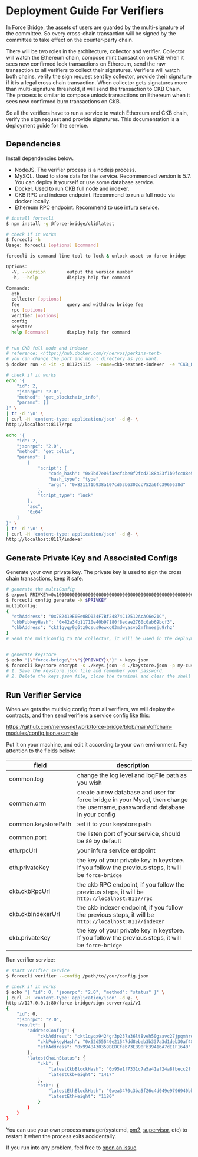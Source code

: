# Deployment Guide For Verifiers

In Force Bridge, the assets of users are guarded by the multi-signature of the committee. So every cross-chain transaction
will be signed by the committee to take effect on the counter-party chain.

There will be two roles in the architecture, collector and verifier.
Collector will watch the Ethereum chain, compose mint transaction on CKB when it sees new confirmed lock transactions on
Ethereum, send the raw transaction to all verifiers to collect their signatures.
Verifiers will watch both chains, verify the sign request sent by collector, provide their signature if it is a legal
cross chain transaction.
When collector gets signatures more than multi-signature threshold, it will send the transaction to CKB Chain.
The process is similar to compose unlock transactions on Ethereum when it sees new confirmed burn transactions on CKB.

So all the verifiers have to run a service to watch Ethereum and CKB chain, verify the sign request and provide
signatures. This documentation is a deployment guide for the service.

## Dependencies

Install dependencies below.

- NodeJS. The verifier process is a nodejs process.
- MySQL. Used to store data for the service. Recommended version is 5.7. You can deploy it yourself or use some database
  service.
- Docker. Used to run CKB full node and indexer.
- CKB RPC and indexer endpoint. Recommend to run a full node via docker locally. 
- Ethereum RPC endpoint. Recommend to use [infura](https://infura.io/dashboard/ethereum) service.

```bash
# install forcecli
$ npm install -g @force-bridge/cli@latest

# check if it works
$ forcecli -h
Usage: forcecli [options] [command]

forcecli is command line tool to lock & unlock asset to force bridge

Options:
  -V, --version        output the version number
  -h, --help           display help for command

Commands:
  eth
  collector [options]
  fee                  query and withdraw bridge fee
  rpc [options]
  verifier [options]
  config
  keystore
  help [command]       display help for command


# run CKB full node and indexer
# reference: <https://hub.docker.com/r/nervos/perkins-tent>
# you can change the port and mount directory as you want.
$ docker run -d -it -p 8117:9115  --name=ckb-testnet-indexer  -e "CKB_NETWORK=testnet" -v /path/to/ckb/data:/data nervos/perkins-tent:v0.43.0

# check if it works
echo '{
    "id": 2,
    "jsonrpc": "2.0",
    "method": "get_blockchain_info",
    "params": []
}' \
| tr -d '\n' \
| curl -H 'content-type: application/json' -d @- \
http://localhost:8117/rpc

echo '{
    "id": 2,
    "jsonrpc": "2.0",
    "method": "get_cells",
    "params": [
        {
            "script": {
                "code_hash": "0x9bd7e06f3ecf4be0f2fcd2188b23f1b9fcc88e5d4b65a8637b17723bbda3cce8",
                "hash_type": "type",
                "args": "0x8211f1b938a107cd53b6302cc752a6fc3965638d"
            },
            "script_type": "lock"
        },
        "asc",
        "0x64"
    ]
}' \
| tr -d '\n' \
| curl -H 'content-type: application/json' -d @- \
http://localhost:8117/indexer
```

## Generate Private Key and Associated Configs

Generate your own private key. The private key is used to sign the cross chain transactions, keep it safe.

```bash
# generate the multiConfig
$ export PRIVKEY=0x1000000000000000000000000000000000000000000000000000000000000000
$ forcecli config generate -k $PRIVKEY
multiConfig:
{
  "ethAddress": "0x7B2419E0Ee0BD034F7Bf24874C12512AcAC6e21C",
  "ckbPubkeyHash": "0x42a34b11710e40b97180f8edae2760c0ab69bcf3",
  "ckbAddress": "ckt1qyqy9g6tz9csus9ewxq03mdwyasvp2mfhnesju9rhz"
}
# Send the multiConfig to the collector, it will be used in the deployment of on-chain contracts. 


# generate keystore
$ echo "{\"force-bridge\":\"${PRIVKEY}\"}" > keys.json
$ forcecli keystore encrypt -s ./keys.json -d ./keystore.json -p my-custom-password
# 1. Save the keystore.json file and remember your password.
# 2. Delete the keys.json file, close the terminal and clear the shell commands history to keep your private key safe.
```

## Run Verifier Service

When we gets the multisig config from all verifiers, we will deploy the contracts, and then send verifiers a service
config like this:

<https://github.com/nervosnetwork/force-bridge/blob/main/offchain-modules/config.json.example>

Put it on your machine, and edit it according to your own environment.
Pay attention to the fields below:

| field      | description |
|------------|-------------|
| common.log | change the log level and logFile path as you wish |
| common.orm | create a new database and user for force bridge in your Mysql, then change the username, password and database in your config |  
| common.keystorePath | set it to your keystore path |
| common.port | the listen port of your service, should be `80` by default |
| eth.rpcUrl | your infura service endpoint |
| eth.privateKey | the key of your private key in keystore. If you follow the previous steps, it will be `force-bridge` |
| ckb.ckbRpcUrl | the ckb RPC endpoint, if you follow the previous steps, it will be `http://localhost:8117/rpc` |
| ckb.ckbIndexerUrl | the ckb indexer endpoint, if you follow the previous steps, it will be `http://localhost:8117/indexer` |
| ckb.privateKey | the key of your private key in keystore. If you follow the previous steps, it will be `force-bridge` |

Run verifier service:

```bash
# start verifier service
$ forcecli verifier --config /path/to/your/config.json

# check if it works
$ echo '{ "id": 0, "jsonrpc": "2.0", "method": "status" }' \
| curl -H 'content-type: application/json' -d @- \
http://127.0.0.1:80/force-bridge/sign-server/api/v1
{
    "id": 0,
    "jsonrpc": "2.0",
    "result": {
        "addressConfig": {
            "ckbAddress": "ckt1qyqx9424gr3p237a36lt8veh50gaavc27jpqmhrdum",
            "ckbPubkeyHash": "0x62d55540e21547dd8ebeb3b337a3d1deb30af482",
            "ethAddress": "0x994B430359BEDCfeb73EB90Fb39416A7dE1F1640"
        },
        "latestChainStatus": {
            "ckb": {
                "latestCkbBlockHash": "0x95e1f7331c7a5a41ef24a8fbecc2ff10d2319fa678479d2345c8b8ebc04f9868",
                "latestCkbHeight": "1417"
            },
            "eth": {
                "latestEthBlockHash": "0xea3470c3ba5f26c4d049e9796940bb973258992d149e0f708774bac1b3182b7b",
                "latestEthHeight": "1180"
            }
        }
    }
}
```

You can use your own process manager(systemd, [pm2](https://pm2.keymetrics.io/), [supervisor](https://github.com/petruisfan/node-supervisor), etc) to restart it when the process exits accidentally.

If you run into any problem, feel free to [open an issue](https://github.com/nervosnetwork/force-bridge/issues/new).
